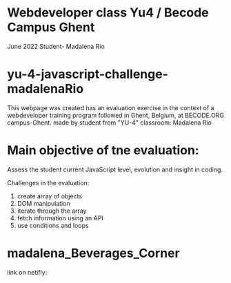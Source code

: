 # Webdeveloper class Yu4 / Becode Campus Ghent

June 2022
Student- Madalena Rio

# yu-4-javascript-challenge-madalenaRio
This webpage was created has an evaluation exercise in the context of a webdeveloper training program followed in Ghent, Belgium, at BECODE.ORG campus-Ghent.
made by student from "YU-4" classroom: Madalena Rio

# Main objective of tne evaluation:

 Assess the student current JavaScript level, evolution and insight in coding.

Challenges in the evaluation:

1. create array of objects
2. DOM manipulation
3. iterate through the array
4. fetch information using an API 
5. use conditions and loops

# madalena_Beverages_Corner

link on netifly:


